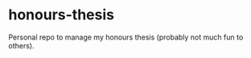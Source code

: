 honours-thesis
==============

Personal repo to manage my honours thesis (probably not much fun to others).

